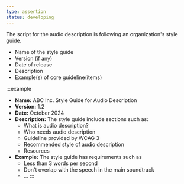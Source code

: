 ```yaml
---
type: assertion
status: developing
---
```


The script for the audio description is following an organization's style guide.

* Name of the style guide
* Version (if any)
* Date of release
* Description
* Example(s) of core guideline(items)

:::example
* **Name:** ABC Inc. Style Guide for Audio Description
* **Version:** 1.2
* **Date:** October 2024
* **Description:** The style guide include sections such as:
  * What is audio description?
  * Who needs audio description
  * Guideline provided by WCAG 3
  * Recommended style of audio description
  * Resources
* **Example:** The style guide has requirements such as
  * Less than 3 words per second
  * Don't overlap with the speech in the main soundtrack
  * &hellip;
:::
